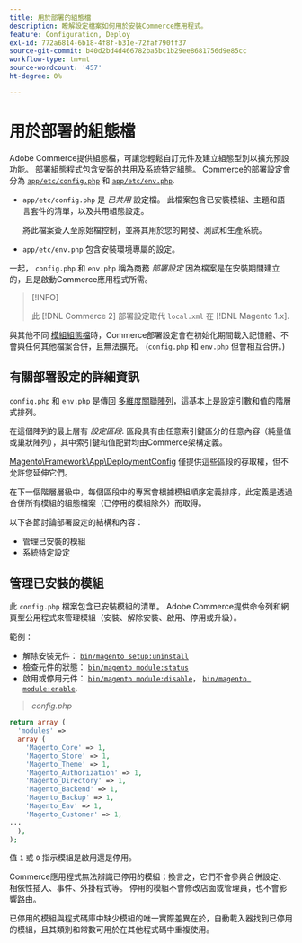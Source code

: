 ```yaml
---
title: 用於部署的組態檔
description: 瞭解設定檔案如何用於安裝Commerce應用程式。
feature: Configuration, Deploy
exl-id: 772a6814-6b18-4f8f-b31e-72faf790ff37
source-git-commit: b40d2bd4d466782ba5bc1b29ee8681756d9e85cc
workflow-type: tm+mt
source-wordcount: '457'
ht-degree: 0%

---
```


# 用於部署的組態檔

Adobe Commerce提供組態檔，可讓您輕鬆自訂元件及建立組態型別以擴充預設功能。 部署組態程式包含安裝的共用及系統特定組態。 Commerce的部署設定會分為 [`app/etc/config.php`](../reference/config-reference-configphp.md) 和 [`app/etc/env.php`](../reference/config-reference-envphp.md).

- `app/etc/config.php` 是 _已共用_ 設定檔。
此檔案包含已安裝模組、主題和語言套件的清單，以及共用組態設定。

   將此檔案簽入至原始檔控制，並將其用於您的開發、測試和生產系統。

- `app/etc/env.php` 包含安裝環境專屬的設定。

一起， `config.php` 和 `env.php` 稱為商務 _部署設定_ 因為檔案是在安裝期間建立的，且是啟動Commerce應用程式所需。

>[!INFO]
>
>此 [!DNL Commerce 2] 部署設定取代 `local.xml` 在 [!DNL Magento 1.x].

與其他不同 [模組組態檔](../reference/module-files.md)時，Commerce部署設定會在初始化期間載入記憶體、不會與任何其他檔案合併，且無法擴充。 (`config.php` 和 `env.php` 但會相互合併。)

## 有關部署設定的詳細資訊

`config.php` 和 `env.php` 是傳回 [多維度關聯陣列](https://www.w3schools.com:443/php/php_arrays.asp)，這基本上是設定引數和值的階層式排列。

在這個陣列的最上層有 _設定區段_. 區段具有由任意索引鍵區分的任意內容（純量值或巢狀陣列），其中索引鍵和值配對均由Commerce架構定義。

[Magento\Framework\App\DeploymentConfig](https://github.com/magento/magento2/blob/2.4/lib/internal/Magento/Framework/App/DeploymentConfig.php) 僅提供這些區段的存取權，但不允許您延伸它們。

在下一個階層層級中，每個區段中的專案會根據模組順序定義排序，此定義是透過合併所有模組的組態檔案（已停用的模組除外）而取得。

以下各節討論部署設定的結構和內容：

- 管理已安裝的模組
- 系統特定設定

## 管理已安裝的模組

此 `config.php` 檔案包含已安裝模組的清單。 Adobe Commerce提供命令列和網頁型公用程式來管理模組（安裝、解除安裝、啟用、停用或升級）。

範例：

- 解除安裝元件： [`bin/magento setup:uninstall`](../../installation/tutorials/uninstall-modules.md)
- 檢查元件的狀態： [`bin/magento module:status`](https://devdocs.magento.com/guides/v2.4/reference/cli/magento.html#modulestatus)
- 啟用或停用元件： [`bin/magento module:disable`](../../installation/tutorials/manage-modules.md)， [`bin/magento module:enable`](../../installation/tutorials/manage-modules.md).

> _config.php_

```php
return array (
  'modules' =>
  array (
    'Magento_Core' => 1,
    'Magento_Store' => 1,
    'Magento_Theme' => 1,
    'Magento_Authorization' => 1,
    'Magento_Directory' => 1,
    'Magento_Backend' => 1,
    'Magento_Backup' => 1,
    'Magento_Eav' => 1,
    'Magento_Customer' => 1,
...
  ),
);
```

值 `1` 或 `0` 指示模組是啟用還是停用。

Commerce應用程式無法辨識已停用的模組；換言之，它們不會參與合併設定、相依性插入、事件、外掛程式等。 停用的模組不會修改店面或管理員，也不會影響路由。

已停用的模組與程式碼庫中缺少模組的唯一實際差異在於，自動載入器找到已停用的模組，且其類別和常數可用於在其他程式碼中重複使用。
